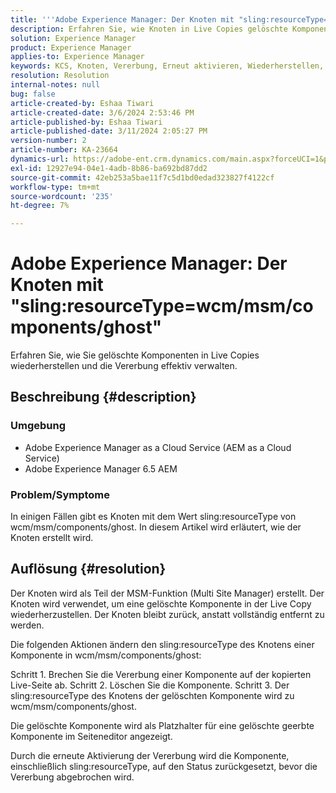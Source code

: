 ```yaml
---
title: '''Adobe Experience Manager: Der Knoten mit "sling:resourceType=wcm/msm/components/ghost"'
description: Erfahren Sie, wie Knoten in Live Copies gelöschte Komponenten wiederherstellen und die Vererbung im Seiteneditor verwalten.
solution: Experience Manager
product: Experience Manager
applies-to: Experience Manager
keywords: KCS, Knoten, Vererbung, Erneut aktivieren, Wiederherstellen, Multi-Side-Manager, Live Copy, Komponenten, Platzhalter
resolution: Resolution
internal-notes: null
bug: false
article-created-by: Eshaa Tiwari
article-created-date: 3/6/2024 2:53:46 PM
article-published-by: Eshaa Tiwari
article-published-date: 3/11/2024 2:05:27 PM
version-number: 2
article-number: KA-23664
dynamics-url: https://adobe-ent.crm.dynamics.com/main.aspx?forceUCI=1&pagetype=entityrecord&etn=knowledgearticle&id=5deea651-c9db-ee11-904d-6045bd006b4b
exl-id: 12927e94-04e1-4adb-8b86-ba692bd87dd2
source-git-commit: 42eb253a5bae11f7c5d1bd0edad323827f4122cf
workflow-type: tm+mt
source-wordcount: '235'
ht-degree: 7%

---
```


# Adobe Experience Manager: Der Knoten mit &quot;sling:resourceType=wcm/msm/components/ghost&quot;


Erfahren Sie, wie Sie gelöschte Komponenten in Live Copies wiederherstellen und die Vererbung effektiv verwalten.

## Beschreibung {#description}


### Umgebung

- Adobe Experience Manager as a Cloud Service (AEM as a Cloud Service)
- Adobe Experience Manager 6.5 AEM


### Problem/Symptome

In einigen Fällen gibt es Knoten mit dem Wert sling:resourceType von wcm/msm/components/ghost. In diesem Artikel wird erläutert, wie der Knoten erstellt wird.


## Auflösung {#resolution}


Der Knoten wird als Teil der MSM-Funktion (Multi Site Manager) erstellt. Der Knoten wird verwendet, um eine gelöschte Komponente in der Live Copy wiederherzustellen. Der Knoten bleibt zurück, anstatt vollständig entfernt zu werden.

Die folgenden Aktionen ändern den sling:resourceType des Knotens einer Komponente in wcm/msm/components/ghost:

Schritt 1. Brechen Sie die Vererbung einer Komponente auf der kopierten Live-Seite ab.
Schritt 2. Löschen Sie die Komponente.
Schritt 3. Der sling:resourceType des Knotens der gelöschten Komponente wird zu wcm/msm/components/ghost.

Die gelöschte Komponente wird als Platzhalter für eine gelöschte geerbte Komponente im Seiteneditor angezeigt.

Durch die erneute Aktivierung der Vererbung wird die Komponente, einschließlich sling:resourceType, auf den Status zurückgesetzt, bevor die Vererbung abgebrochen wird.
